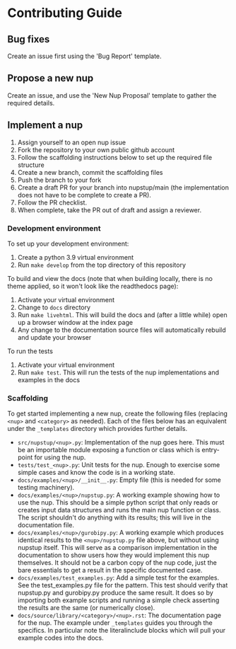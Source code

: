 # Contributing Guide

## Bug fixes

Create an issue first using the 'Bug Report' template.

## Propose a new nup

Create an issue, and use the 'New Nup Proposal' template to gather the required details.

## Implement a nup

1. Assign yourself to an open nup issue
2. Fork the repository to your own public github account
3. Follow the scaffolding instructions below to set up the required file structure
4. Create a new branch, commit the scaffolding files
5. Push the branch to your fork
6. Create a draft PR for your branch into nupstup/main (the implementation does not have to be complete to create a PR).
7. Follow the PR checklist.
8. When complete, take the PR out of draft and assign a reviewer.

### Development environment

To set up your development environment:

1. Create a python 3.9 virtual environment
2. Run `make develop` from the top directory of this repository

To build and view the docs (note that when building locally, there is no theme applied, so it won't look like the readthedocs page):

1. Activate your virtual environment
2. Change to `docs` directory
3. Run `make livehtml`. This will build the docs and (after a little while) open up a browser window at the index page
4. Any change to the documentation source files will automatically rebuild and update your browser

To run the tests

1. Activate your virtual environment
2. Run `make test`. This will run the tests of the nup implementations and examples in the docs

### Scaffolding

To get started implementing a new nup, create the following files (replacing `<nup>` and `<category>` as needed). Each of the files below has an equivalent under the `_templates` directory which provides further details.

* `src/nupstup/<nup>.py`: Implementation of the nup goes here. This must be an importable module exposing a function or class which is entry-point for using the nup.
* `tests/test_<nup>.py`: Unit tests for the nup. Enough to exercise some simple cases and know the code is in a working state.
* `docs/examples/<nup>/__init__.py`: Empty file (this is needed for some testing machinery).
* `docs/examples/<nup>/nupstup.py`: A working example showing how to use the nup. This should be a simple python script that only reads or creates input data structures and runs the main nup function or class. The script shouldn't do anything with its results; this will live in the documentation file.
* `docs/examples/<nup>/gurobipy.py`: A working example which produces identical results to the `<nup>/nupstup.py` file above, but without using nupstup itself. This will serve as a comparison implementation in the documentation to show users how they would implement this nup themselves. It should not be a carbon copy of the nup code, just the bare essentials to get a result in the specific documented case.
* `docs/examples/test_examples.py`: Add a simple test for the examples. See the test_examples.py file for the pattern. This test should verify that nupstup.py and gurobipy.py produce the same result. It does so by importing both example scripts and running a simple check asserting the results are the same (or numerically close).
* `docs/source/library/<category>/<nup>.rst`: The documentation page for the nup. The example under `_templates` guides you through the specifics. In particular note the literalinclude blocks which will pull your example codes into the docs.
